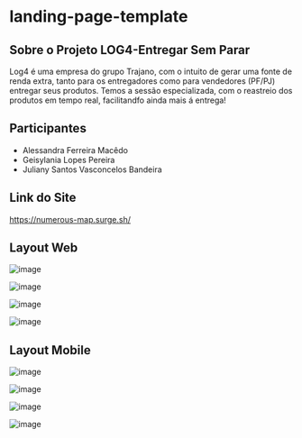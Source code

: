 # landing-page-template

## Sobre o Projeto LOG4-Entregar Sem Parar
Log4 é uma empresa do grupo Trajano, com o intuito de gerar uma fonte de renda extra, tanto para os entregadores como para vendedores (PF/PJ) entregar seus produtos.
Temos a sessão especializada, com o reastreio dos produtos em tempo real, facilitandfo ainda mais á entrega!

## Participantes
* Alessandra Ferreira Macêdo 
* Geisylania Lopes Pereira
* Juliany Santos Vasconcelos Bandeira 

## Link do Site
https://numerous-map.surge.sh/

## Layout Web

![image](https://user-images.githubusercontent.com/88055022/132143963-2182e1e9-820e-49cd-8632-3c142f655b50.png)

![image](https://user-images.githubusercontent.com/88055022/132143977-648e0023-35e7-452f-be0b-be6f16312d42.png)

![image](https://user-images.githubusercontent.com/88055022/132143984-a61a299b-7526-470b-93a3-1cad06f3ba21.png)

![image](https://user-images.githubusercontent.com/88055022/132143993-614e6c07-35f0-4131-bc98-82ab3e1ba76b.png)

## Layout Mobile

![image](https://user-images.githubusercontent.com/88055022/132144086-6909b794-0d07-4171-b5a2-28c4b0b48726.png)

![image](https://user-images.githubusercontent.com/88055022/132144096-25be58af-8f1f-4547-9363-46f0ba1eb700.png)

![image](https://user-images.githubusercontent.com/88055022/132144108-37353f98-8024-490c-a5fb-add85a2f0991.png)

![image](https://user-images.githubusercontent.com/88055022/132144112-61ddf061-1bb0-4276-a07f-bdd83e247735.png)
